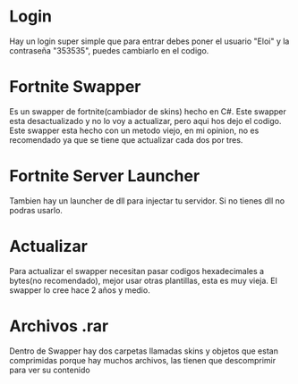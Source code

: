 # Login
Hay un login super simple que para entrar debes poner el usuario "Eloi" y la contraseña "353535", puedes cambiarlo en el codigo.
# Fortnite Swapper
Es un swapper de fortnite(cambiador de skins) hecho en C#. Este swapper esta desactualizado y no lo voy a actualizar, pero aqui hos dejo el codigo. Este swapper esta hecho con un metodo viejo, en mi opinion, no es recomendado ya que se tiene que actualizar cada dos por tres.
# Fortnite Server Launcher
Tambien hay un launcher de dll para injectar tu servidor. Si no tienes dll no podras usarlo.
# Actualizar
Para actualizar el swapper necesitan pasar codigos hexadecimales a bytes(no recomendado), mejor usar otras plantillas, esta es muy vieja. El swapper lo cree hace 2 años y medio.
# Archivos .rar
Dentro de Swapper hay dos carpetas llamadas skins y objetos que estan comprimidas porque hay muchos archivos, las tienen que descomprimir para ver su contenido
